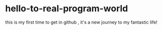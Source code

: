 # hello-to-real-program-world
this is my first time to get in github , it's a new journey to my fantastic life!
